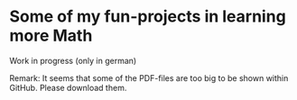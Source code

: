 # Some of my fun-projects in learning more Math
Work in progress (only in german)

Remark: It seems that some of the PDF-files are too big to be shown within GitHub. Please download them.
